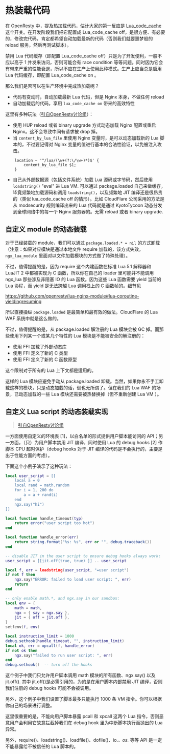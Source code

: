 # 热装载代码

在 OpenResty 中，提及热加载代码，估计大家的第一反应是 [Lua_code_cache](https://github.com/openresty/lua-nginx-module#lua_code_cache) 这个开关。在开发阶段我们把它配置成 Lua_code_cache off，是很方便、有必要的，修改完代码，肯定都希望自动加载最新的代码（否则我们就要噩梦般的 reload 服务，然后再测试脚本）。

禁用 Lua 代码缓存（即配置 Lua_code_cache off）只是为了开发便利，一般不应以高于 1 并发来访问，否则可能会有 race condition 等等问题。同时因为它会有带来严重的性能衰退，所以不应在生产上使用此种模式。生产上应当总是启用 Lua 代码缓存，即配置 Lua_code_cache on 。

那么我们是否可以在生产环境中完成热加载呢？

* 代码有变动时，自动加载最新 Lua 代码，但是 Nginx 本身，不做任何 reload
* 自动加载后的代码，享用 `lua_code_cache on` 带来的高效特性


这里有多种玩法（[引自OpenResty讨论组](https://groups.google.com/forum/#!searchin/openresty/package.loaded/openresty/-MZ9AzXaaG8/TeXTyLCuoYUJ)）：

* 使用 HUP reload 或者 binary upgrade 方式动态加载 Nginx 配置或重启 Nginx。这不会导致中间有请求被 drop 掉。
* 当 `content_by_lua_file` 里使用 Nginx 变量时，是可以动态加载新的 Lua 脚本的，不过要记得对 Nginx 变量的值进行基本的合法性验证，以免被注入攻击。

```
    location ~ '^/lua/(\w+(?:\/\w+)*)$' {
        content_by_lua_file $1;
    }
```

* 自己从外部数据源（包括文件系统）加载 Lua 源码或字节码，然后使用 `loadstring()` "eval" 进 Lua VM. 可以通过 package.loaded 自己来做缓存，毕竟频繁地加载源码和调用 `loadstring()`，以及频繁地 JIT 编译还是很昂贵的（类似 lua_code_cache off 的情形）。比如 CloudFlare 公司采用的方法是从 modsecurity 规则编译出来的 Lua 代码就是通过 KyotoTycoon 动态分发到全球网络中的每一个 Nginx 服务器的。无需 reload 或者 binary upgrade.

## 自定义 module 的动态装载

对于已经装载的 module，我们可以通过 `package.loaded.* = nil` 的方式卸载（注意：如果对应模块是通过本地文件 require 加载的，该方式失效，`ngx_lua_module` 里面对以文件加载模块的方式做了特殊处理）。

不过，值得提醒的是，因为 require 这个内建函数在标准 Lua 5.1 解释器和 LuaJIT 2 中都被实现为 C 函数，所以你在自己的 loader 里可能并不能调用 ngx_lua 那些涉及非阻塞 IO 的 Lua 函数。因为这些 Lua 函数需要 yield 当前的 Lua 协程，而 yield 是无法跨越 Lua 调用栈上的 C 函数帧的。细节见

https://github.com/openresty/lua-nginx-module#lua-coroutine-yieldingresuming

所以直接操纵 `package.loaded` 是最简单和最有效的做法。CloudFlare 的 Lua WAF 系统中就是这么做的。

不过，值得提醒的是，从 package.loaded 解注册的 Lua 模块会被 GC 掉。而那些使用下列某一个或某几个特性的 Lua
模块是不能被安全的解注册的：

* 使用 FFI 加载了外部动态库
* 使用 FFI 定义了新的 C 类型
* 使用 FFI 定义了新的 C 函数原型

这个限制对于所有的 Lua 上下文都是适用的。

这样的 Lua 模块应避免手动从 package.loaded 卸载。当然，如果你永不手工卸载这样的模块，只是动态加载的话，倒也无所谓了。但在我们的 Lua WAF 的场景，已动态加载的一些 Lua 模块还需要被热替换掉（但不重新创建 Lua VM ）。


## 自定义 Lua script 的动态装载实现

> [引自OpenResty讨论组](https://groups.google.com/forum/#!searchin/openresty/%E5%8A%A8%E6%80%81%E5%8A%A0%E8%BD%BDlua%E8%84%9A%E6%9C%AC/openresty/-MZ9AzXaaG8/TeXTyLCuoYUJ)

一方面使用自定义的环境表 [1]，以白名单的形式提供用户脚本能访问的 API；另一方面，（只）为用户脚本禁用 JIT 编译，同时使用 Lua 的 debug hooks [2] 作脚本 CPU 超时保护（debug hooks 对于 JIT 编译的代码是不会执行的，主要是出于性能方面的考虑）。

下面这个小例子演示了这种玩法：

```lua
local user_script = [[
    local a = 0
    local rand = math.random
    for i = 1, 200 do
        a = a + rand(i)
    end
    ngx.say("hi")
]]

local function handle_timeout(typ)
    return error("user script too hot")
end

local function handle_error(err)
    return string.format("%s: %s", err or "", debug.traceback())
end

-- disable JIT in the user script to ensure debug hooks always work:
user_script = [[jit.off(true, true) ]] .. user_script

local f, err = loadstring(user_script, "=user script")
if not f then
    ngx.say("ERROR: failed to load user script: ", err)
    return
end

-- only enable math.*, and ngx.say in our sandbox:
local env = {
    math = math,
    ngx = { say = ngx.say },
    jit = { off = jit.off },
}
setfenv(f, env)

local instruction_limit = 1000
debug.sethook(handle_timeout, "", instruction_limit)
local ok, err = xpcall(f, handle_error)
if not ok then
    ngx.say("failed to run user script: ", err)
end
debug.sethook()  -- turn off the hooks
```

这个例子中我们只允许用户脚本调用 math 模块的所有函数、ngx.say() 以及 jit.off(). 其中 jit.off()是必需引用的，为的是在用户脚本内部禁用 JIT 编译，否则我们注册的 debug hooks 可能不会被调用。

另外，这个例子中我们设置了脚本最多只能执行 1000 条 VM 指令。你可以根据你自己的场景进行调整。

这里很重要的是，不能向用户脚本暴露 pcall 和 xpcall 这两个 Lua 指令，否则恶意用户会利用它故意拦截掉我们在 debug hook 里为中断脚本执行而抛出的 Lua 异常。

另外，require()、loadstring()、loadfile()、dofile()、io.*、os.* 等等 API 是一定不能暴露给不被信任的 Lua 脚本的。
